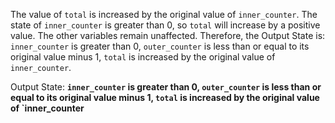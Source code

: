 The value of `total` is increased by the original value of `inner_counter`. The state of `inner_counter` is greater than 0, so `total` will increase by a positive value. The other variables remain unaffected. Therefore, the Output State is: `inner_counter` is greater than 0, `outer_counter` is less than or equal to its original value minus 1, `total` is increased by the original value of `inner_counter`.

Output State: **`inner_counter` is greater than 0, `outer_counter` is less than or equal to its original value minus 1, `total` is increased by the original value of `inner_counter**